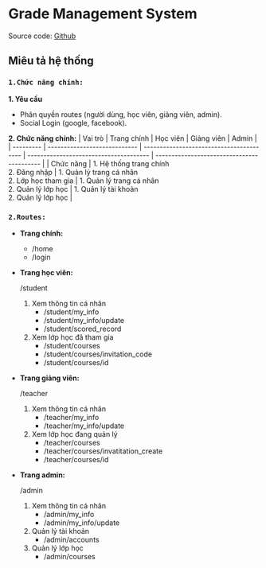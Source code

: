 # Grade Management System

Source code: [Github](https://github.com/facebook/create-react-app)

## Miêu tả hệ thống

### `1.Chức năng chính:`

**1. Yêu cầu**

- Phân quyền routes (người dùng, học viên, giảng viên, admin).
- Social Login (google, facebook).

**2. Chức năng chính:**
| Vai trò | Trang chính | Học viên | Giảng viên | Admin |
| --------- | ---------------------------- | ---------------------------------------- | -------------------------------------- | ------------------------------------------ |
| Chức năng | 1. Hệ thống trang chính<br>2. Đăng nhập | 1. Quản lý trang cá nhân<br> 2. Lớp học tham gia | 1. Quản lý trang cá nhân<br>2. Quản lý lớp học | 1. Quản lý tài khoản<br>2. Quản lý lớp học |

### `2.Routes:`

- **Trang chính:**
  - /home
  - /login
- **Trang học viên:**

  /student

  1. Xem thông tin cá nhân
      - /student/my_info
      - /student/my_info/update
      - /student/scored_record
  2. Xem lớp học đã tham gia
      - /student/courses
      - /student/courses/invitation_code
      - /student/courses/id

- **Trang giảng viên:**

  /teacher

  1. Xem thông tin cá nhân
      - /teacher/my_info
      - /teacher/my_info/update
  2. Xem lớp học đang quản lý
     - /teacher/courses
     - /teacher/courses/invatitation_create
     - /teacher/courses/id

- **Trang admin:**

  /admin

  1. Xem thông tin cá nhân
      - /admin/my_info
      - /admin/my_info/update
  2. Quản lý tài khoản
      - /admin/accounts
  3. Quản lý lớp học
      - /admin/courses
